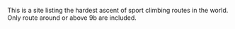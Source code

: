 This is a site listing the hardest ascent of sport climbing routes in the world. Only route around or above 9b are included.